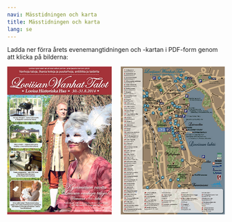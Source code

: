 ```yaml
---
navi: Mässtidningen och karta
title: Mässtidningen och karta
lang: se
---
```

Ladda ner förra årets evenemangtidningen och -kartan i PDF-form genom att klicka på bilderna:

<div class="row map">
<div class="large-12 columns">
<a href="/lehti/LWT-tapahtumalehti.pdf"><img src="1.jpg"></a><a href="/lehti/LWT-kartta.pdf"><img src="2.jpg"></a>
</div>
</div>
